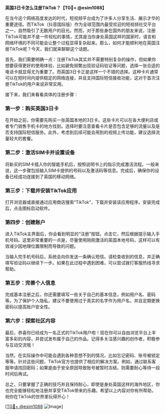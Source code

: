 **英国3日卡怎么注册TikTok？【TG💪+ @esim1088】**

在当今这个网络高度发达的时代，短视频平台成为了许多人分享生活、展示才华的重要途径。而TikTok（抖音国际版）作为全球范围内最受欢迎的短视频社交平台之一，自然吸引了无数用户的目光。然而，对于那些身在国外的朋友来说，注册TikTok可能并不是一件轻松的事情，尤其是当你身处英国这样的国家时，语言和网络环境的不同可能会让整个过程显得复杂起来。那么，如何才能顺利地在英国注册TikTok呢？今天，我们就来聊聊这个话题。

首先，我们需要明确一点：注册TikTok其实并不需要特别复杂的操作，但如果你想要获得更好的使用体验，比如避免频繁出现验证码验证等问题，选择一张合适的电话卡就显得尤为重要了。而英国3日卡正是这样一个不错的选择。这种卡片通常可以在短时间内提供稳定的网络连接，并且支持国际短信接收功能，这对于首次注册TikTok的用户来说非常实用。

接下来，我们来看看具体的注册步骤：

### 第一步：购买英国3日卡

在开始之前，你需要先购买一张英国本地的3日卡。这些卡片可以在各大便利店或者专门销售手机卡的地方找到。选择时要注意查看卡片是否包含足够的流量以及是否支持国际短信服务。此外，考虑到后续可能会用到的视频上传功能，建议选择流量较大的套餐。

### 第二步：激活SIM卡并设置设备

将新买的SIM卡插入你的智能手机后，按照说明书上的指示完成激活流程。一般来说，这一步骤包括输入SIM卡提供的号码以及激活码等信息。完成后，确保你的设备已经成功连接到了英国的移动网络。

### 第三步：下载并安装TikTok应用

打开浏览器或直接通过应用商店搜索“TikTok”，下载并安装该应用程序。安装完成后，点击图标启动软件。

### 第四步：创建账户

进入TikTok主界面后，你会看到明显的“注册”按钮。点击它，然后根据提示输入手机号码。这里非常重要的一点是，尽量使用刚刚激活的英国本地号码，这样可以有效减少因地理位置限制而导致的问题。

当输入完手机号码后，系统会向你发送一条确认短信。请检查收到的信息，并正确填写验证码以继续下一步。如果在此过程中遇到困难，可以尝试拨打客服热线寻求帮助。

### 第五步：完善个人信息

完成基本注册之后，你还需要填写一些关于自己的基本信息，例如用户名、密码等。为了保护个人隐私，建议不要使用过于真实的名字作为用户名，并且定期更换密码以提高账户安全性。

### 第六步：探索社区内容

最后，恭喜你已经成为一名正式的TikTok用户啦！现在你可以自由浏览平台上丰富多彩的内容，并尝试发布属于自己的作品。记得多关注感兴趣的创作者，积极参与互动交流哦！

当然，在实际操作中可能会遇到各种意想不到的情况，比如忘记密码、账号被锁定等等。针对这些问题，TikTok官方也提供了相应的解决方案。例如，通过联系客服申请找回密码；如果是由于安全原因导致账号被暂时冻结，则需要耐心等待一段时间后再试。

总之，只要掌握了正确的技巧并且保持耐心，即使是身处英国这样的海外地区，你也完全能够轻松地注册并享受TikTok带来的乐趣。希望以上内容对你有所帮助，祝你在TikTok的世界里玩得开心！

[[TG💪+ @esim1088](https://t.me/s/esim1088) ![Image](https://i.postimg.cc/4NQfJmqS/Snipaste-2025-05-13-00-14-12.png)]